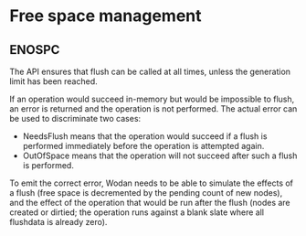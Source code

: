 # Free space management

## ENOSPC

The API ensures that flush can be called at all times,
unless the generation limit has been reached.

If an operation would succeed in-memory but would be impossible
to flush, an error is returned and the operation is not performed.
The actual error can be used to discriminate two cases:

- NeedsFlush means that the operation would succeed if a flush is
performed immediately before the operation is attempted again.
- OutOfSpace means that the operation will not succeed after
such a flush is performed.

To emit the correct error, Wodan needs to be able to simulate the
effects of a flush (free space is decremented by the pending
count of new nodes), and the effect of the operation that would
be run after the flush (nodes are created or dirtied; the operation
runs against a blank slate where all flushdata is already zero).

